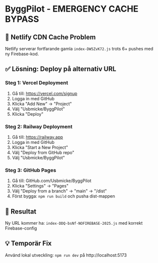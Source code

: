 # ByggPilot - EMERGENCY CACHE BYPASS

## 🚨 Netlify CDN Cache Problem

Netlify serverar fortfarande gamla `index-DW5ZvK72.js` trots 6+ pushes med ny Firebase-kod.

## ✅ Lösning: Deploy på alternativ URL

### Steg 1: Vercel Deployment
1. Gå till: https://vercel.com/signup
2. Logga in med GitHub
3. Klicka "Add New" → "Project"  
4. Välj "Usbmicke/ByggPilot"
5. Klicka "Deploy"

### Steg 2: Railway Deployment  
1. Gå till: https://railway.app
2. Logga in med GitHub
3. Klicka "Start a New Project"
4. Välj "Deploy from GitHub repo"
5. Välj "Usbmicke/ByggPilot"

### Steg 3: GitHub Pages
1. Gå till: GitHub.com/Usbmicke/ByggPilot
2. Klicka "Settings" → "Pages"
3. Välj "Deploy from a branch" → "main" → "/dist"
4. Först bygga: `npm run build` och pusha dist-mappen

## 🎯 Resultat
Ny URL kommer ha: `index-DDQ-bsNf-NOFIREBASE-2025.js` med korrekt Firebase-config

## 💡 Temporär Fix
Använd lokal utveckling: `npm run dev` på http://localhost:5173

